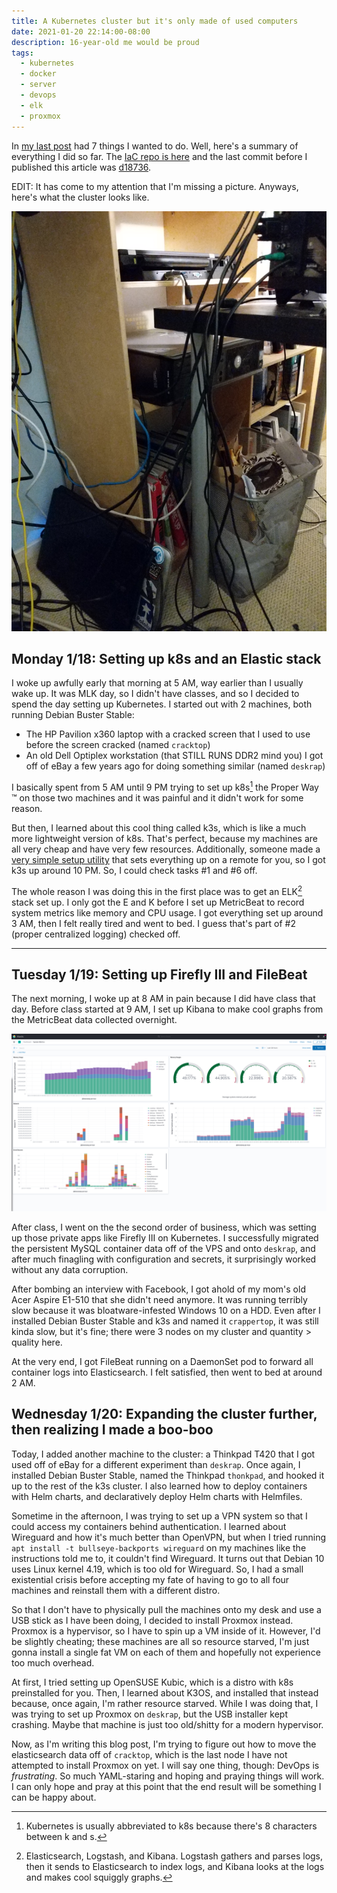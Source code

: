 ```yaml
---
title: A Kubernetes cluster but it's only made of used computers
date: 2021-01-20 22:14:00-08:00
description: 16-year-old me would be proud
tags:
  - kubernetes
  - docker
  - server
  - devops
  - elk
  - proxmox
---
```


In [my last post](/2021/01/18/selfhost/) had 7 things I wanted to do. Well, here's a summary of everything I did so far. The [IaC repo is here](https://github.com/plenglin/astrid.tech-deployment) and the last commit before I published this article was [d18736](https://github.com/Plenglin/astrid.tech-deployment/tree/d18736ae4cf926c177488a07565521328ba09aee).

EDIT: It has come to my attention that I'm missing a picture. Anyways, here's what the cluster looks like.

![Hello from CyberCthulu](./cluster.jpeg)

## Monday 1/18: Setting up k8s and an Elastic stack

I woke up awfully early that morning at 5 AM, way earlier than I usually wake up. It was MLK day, so I didn't have classes, and so I decided to spend the day setting up Kubernetes. I started out with 2 machines, both running Debian Buster Stable:

- The HP Pavilion x360 laptop with a cracked screen that I used to use before the screen cracked (named `cracktop`)
- An old Dell Optiplex workstation (that STILL RUNS DDR2 mind you) I got off of eBay a few years ago for doing something similar (named `deskrap`)

I basically spent from 5 AM until 9 PM trying to set up k8s[^1] the Proper Way :tm: on those two machines and it was painful and it didn't work for some reason.

But then, I learned about this cool thing called k3s, which is like a much more lightweight version of k8s. That's perfect, because my machines are all very cheap and have very few resources. Additionally, someone made a [very simple setup utility](https://github.com/alexellis/k3sup) that sets everything up on a remote for you, so I got k3s up around 10 PM. So, I could check tasks #1 and #6 off.

The whole reason I was doing this in the first place was to get an ELK[^2] stack set up. I only got the E and K before I set up MetricBeat to record system metrics like memory and CPU usage. I got everything set up around 3 AM, then I felt really tired and went to bed. I guess that's part of #2 (proper centralized logging) checked off.

---

[^1]: Kubernetes is usually abbreviated to k8s because there's 8 characters between k and s.
[^2]: Elasticsearch, Logstash, and Kibana. Logstash gathers and parses logs, then it sends to Elasticsearch to index logs, and Kibana looks at the logs and makes cool squiggly graphs.

## Tuesday 1/19: Setting up Firefly III and FileBeat

The next morning, I woke up at 8 AM in pain because I did have class that day. Before class started at 9 AM, I set up Kibana to make cool graphs from the MetricBeat data collected overnight.

![Cool and squiggly graphs that might have meanings](./kibana.png)

After class, I went on the the second order of business, which was setting up those private apps like Firefly III on Kubernetes. I successfully migrated the persistent MySQL container data off of the VPS and onto `deskrap`, and after much finagling with configuration and secrets, it surprisingly worked without any data corruption.

After bombing an interview with Facebook, I got ahold of my mom's old Acer Aspire E1-510 that she didn't need anymore. It was running terribly slow because it was bloatware-infested Windows 10 on a HDD. Even after I installed Debian Buster Stable and k3s and named it `crappertop`, it was still kinda slow, but it's fine; there were 3 nodes on my cluster and quantity > quality here.

At the very end, I got FileBeat running on a DaemonSet pod to forward all container logs into Elasticsearch. I felt satisfied, then went to bed at around 2 AM.

## Wednesday 1/20: Expanding the cluster further, then realizing I made a boo-boo

Today, I added another machine to the cluster: a Thinkpad T420 that I got used off of eBay for a different experiment than `deskrap`. Once again, I installed Debian Buster Stable, named the Thinkpad `thonkpad`, and hooked it up to the rest of the k3s cluster. I also learned how to deploy containers with Helm charts, and declaratively deploy Helm charts with Helmfiles.

Sometime in the afternoon, I was trying to set up a VPN system so that I could access my containers behind authentication. I learned about Wireguard and how it's much better than OpenVPN, but when I tried running `apt install -t bullseye-backports wireguard` on my machines like the instructions told me to, it couldn't find Wireguard. It turns out that Debian 10 uses Linux kernel 4.19, which is too old for Wireguard. So, I had a small existential crisis before accepting my fate of having to go to all four machines and reinstall them with a different distro.

So that I don't have to physically pull the machines onto my desk and use a USB stick as I have been doing, I decided to install Proxmox instead. Proxmox is a hypervisor, so I have to spin up a VM inside of it. However, I'd be slightly cheating; these machines are all so resource starved, I'm just gonna install a single fat VM on each of them and hopefully not experience too much overhead.

At first, I tried setting up OpenSUSE Kubic, which is a distro with k8s preinstalled for you. Then, I learned about K3OS, and installed that instead because, once again, I'm rather resource starved. While I was doing that, I was trying to set up Proxmox on `deskrap`, but the USB installer kept crashing. Maybe that machine is just too old/shitty for a modern hypervisor.

Now, as I'm writing this blog post, I'm trying to figure out how to move the elasticsearch data off of `cracktop`, which is the last node I have not attempted to install Proxmox on yet. I will say one thing, though: DevOps is _frustrating_. So much YAML-staring and hoping and praying things will work. I can only hope and pray at this point that the end result will be something I can be happy about.
